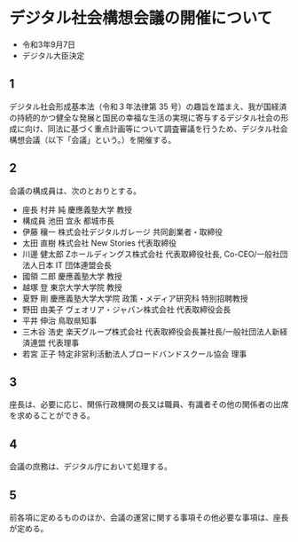 # デジタル社会構想会議の開催について

- 令和3年9月7日
- デジタル大臣決定

## 1

デジタル社会形成基本法（令和３年法律第 35 号）の趣旨を踏まえ、我が国経済の持続的かつ健全な発展と国民の幸福な生活の実現に寄与するデジタル社会の形成に向け、同法に基づく重点計画等について調査審議を行うため、デジタル社会構想会議（以下「会議」という。）を開催する。

## 2

会議の構成員は、次のとおりとする。

- 座長 村井 純 慶應義塾大学 教授
- 構成員 池田 宜永 都城市長
- 伊藤 穰一 株式会社デジタルガレージ 共同創業者・取締役
- 太田 直樹 株式会社 New Stories 代表取締役
- 川邊 健太郎 Zホールディングス株式会社 代表取締役社長, Co-CEO/一般社団法人日本 IT 団体連盟会長
- 國領 二郎 慶應義塾大学 教授
- 越塚 登 東京大学大学院 教授
- 夏野 剛 慶應義塾大学大学院 政策・メディア研究科 特別招聘教授
- 野田 由美子 ヴェオリア・ジャパン株式会社 代表取締役会長
- 平井 伸治 鳥取県知事
- 三木谷 浩史 楽天グループ株式会社 代表取締役会長兼社長/一般社団法人新経済連盟 代表理事
- 若宮 正子 特定非営利活動法人ブロードバンドスクール協会 理事

## 3

座長は、必要に応じ、関係行政機関の長又は職員、有識者その他の関係者の出席を求めることができる。

## 4

会議の庶務は、デジタル庁において処理する。

## 5

前各項に定めるもののほか、会議の運営に関する事項その他必要な事項は、座長が定める。
